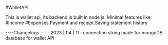 #WalletAPI

This is wallet api, its backend is built in node js.
Minimal features like #Income #Expenses.Payment and receipt.Saving statement history

----Changelogs-----
2023 | 04 | 11 : connection string made for mongoDB database for wallet API
